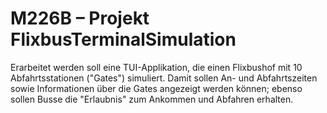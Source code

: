 # M226B – Projekt FlixbusTerminalSimulation

Erarbeitet werden soll eine TUI-Applikation, die einen Flixbushof mit 10 Abfahrtsstationen ("Gates") simuliert. Damit sollen An- und Abfahrtszeiten sowie Informationen über die Gates angezeigt werden können; ebenso sollen Busse die "Erlaubnis" zum Ankommen und Abfahren erhalten.  
